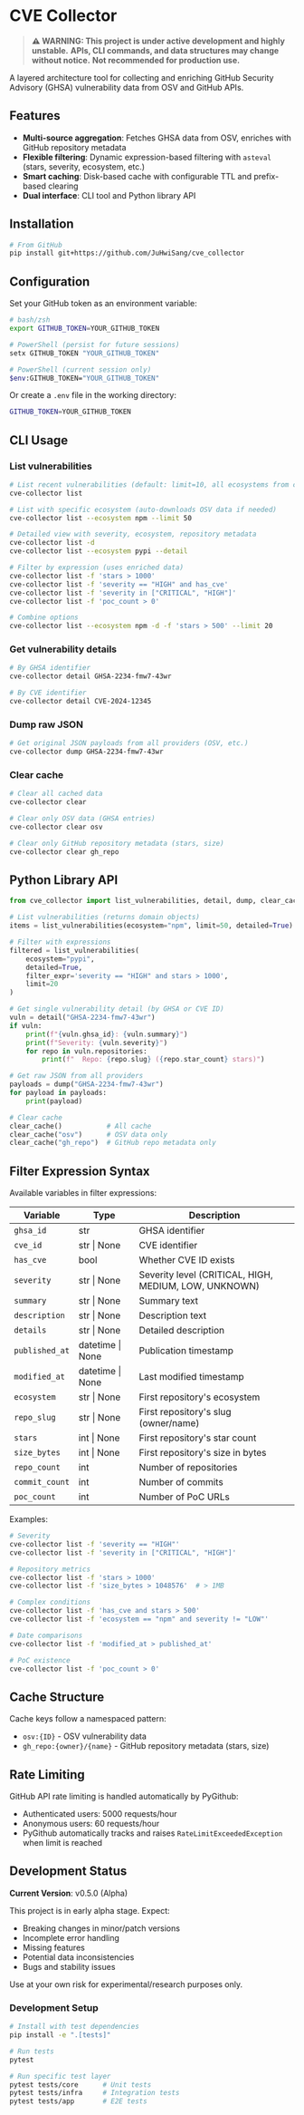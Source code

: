 # CVE Collector

> **⚠️ WARNING: This project is under active development and highly unstable.**
> **APIs, CLI commands, and data structures may change without notice.**
> **Not recommended for production use.**

A layered architecture tool for collecting and enriching GitHub Security Advisory (GHSA) vulnerability data from OSV and GitHub APIs.

## Features

- **Multi-source aggregation**: Fetches GHSA data from OSV, enriches with GitHub repository metadata
- **Flexible filtering**: Dynamic expression-based filtering with `asteval` (stars, severity, ecosystem, etc.)
- **Smart caching**: Disk-based cache with configurable TTL and prefix-based clearing
- **Dual interface**: CLI tool and Python library API

## Installation

```bash
# From GitHub
pip install git+https://github.com/JuHwiSang/cve_collector
```

## Configuration

Set your GitHub token as an environment variable:

```bash
# bash/zsh
export GITHUB_TOKEN=YOUR_GITHUB_TOKEN

# PowerShell (persist for future sessions)
setx GITHUB_TOKEN "YOUR_GITHUB_TOKEN"

# PowerShell (current session only)
$env:GITHUB_TOKEN="YOUR_GITHUB_TOKEN"
```

Or create a `.env` file in the working directory:

```bash
GITHUB_TOKEN=YOUR_GITHUB_TOKEN
```

## CLI Usage

### List vulnerabilities

```bash
# List recent vulnerabilities (default: limit=10, all ecosystems from cache)
cve-collector list

# List with specific ecosystem (auto-downloads OSV data if needed)
cve-collector list --ecosystem npm --limit 50

# Detailed view with severity, ecosystem, repository metadata
cve-collector list -d
cve-collector list --ecosystem pypi --detail

# Filter by expression (uses enriched data)
cve-collector list -f 'stars > 1000'
cve-collector list -f 'severity == "HIGH" and has_cve'
cve-collector list -f 'severity in ["CRITICAL", "HIGH"]'
cve-collector list -f 'poc_count > 0'

# Combine options
cve-collector list --ecosystem npm -d -f 'stars > 500' --limit 20
```

### Get vulnerability details

```bash
# By GHSA identifier
cve-collector detail GHSA-2234-fmw7-43wr

# By CVE identifier
cve-collector detail CVE-2024-12345
```

### Dump raw JSON

```bash
# Get original JSON payloads from all providers (OSV, etc.)
cve-collector dump GHSA-2234-fmw7-43wr
```

### Clear cache

```bash
# Clear all cached data
cve-collector clear

# Clear only OSV data (GHSA entries)
cve-collector clear osv

# Clear only GitHub repository metadata (stars, size)
cve-collector clear gh_repo
```

## Python Library API

```python
from cve_collector import list_vulnerabilities, detail, dump, clear_cache

# List vulnerabilities (returns domain objects)
items = list_vulnerabilities(ecosystem="npm", limit=50, detailed=True)

# Filter with expressions
filtered = list_vulnerabilities(
    ecosystem="pypi",
    detailed=True,
    filter_expr='severity == "HIGH" and stars > 1000',
    limit=20
)

# Get single vulnerability detail (by GHSA or CVE ID)
vuln = detail("GHSA-2234-fmw7-43wr")
if vuln:
    print(f"{vuln.ghsa_id}: {vuln.summary}")
    print(f"Severity: {vuln.severity}")
    for repo in vuln.repositories:
        print(f"  Repo: {repo.slug} ({repo.star_count} stars)")

# Get raw JSON from all providers
payloads = dump("GHSA-2234-fmw7-43wr")
for payload in payloads:
    print(payload)

# Clear cache
clear_cache()           # All cache
clear_cache("osv")      # OSV data only
clear_cache("gh_repo")  # GitHub repo metadata only
```

## Filter Expression Syntax

Available variables in filter expressions:

| Variable | Type | Description |
|----------|------|-------------|
| `ghsa_id` | str | GHSA identifier |
| `cve_id` | str \| None | CVE identifier |
| `has_cve` | bool | Whether CVE ID exists |
| `severity` | str \| None | Severity level (CRITICAL, HIGH, MEDIUM, LOW, UNKNOWN) |
| `summary` | str \| None | Summary text |
| `description` | str \| None | Description text |
| `details` | str \| None | Detailed description |
| `published_at` | datetime \| None | Publication timestamp |
| `modified_at` | datetime \| None | Last modified timestamp |
| `ecosystem` | str \| None | First repository's ecosystem |
| `repo_slug` | str \| None | First repository's slug (owner/name) |
| `stars` | int \| None | First repository's star count |
| `size_bytes` | int \| None | First repository's size in bytes |
| `repo_count` | int | Number of repositories |
| `commit_count` | int | Number of commits |
| `poc_count` | int | Number of PoC URLs |

Examples:

```bash
# Severity
cve-collector list -f 'severity == "HIGH"'
cve-collector list -f 'severity in ["CRITICAL", "HIGH"]'

# Repository metrics
cve-collector list -f 'stars > 1000'
cve-collector list -f 'size_bytes > 1048576'  # > 1MB

# Complex conditions
cve-collector list -f 'has_cve and stars > 500'
cve-collector list -f 'ecosystem == "npm" and severity != "LOW"'

# Date comparisons
cve-collector list -f 'modified_at > published_at'

# PoC existence
cve-collector list -f 'poc_count > 0'
```

## Cache Structure

Cache keys follow a namespaced pattern:

- `osv:{ID}` - OSV vulnerability data
- `gh_repo:{owner}/{name}` - GitHub repository metadata (stars, size)

## Rate Limiting

GitHub API rate limiting is handled automatically by PyGithub:
- Authenticated users: 5000 requests/hour
- Anonymous users: 60 requests/hour
- PyGithub automatically tracks and raises `RateLimitExceededException` when limit is reached

## Development Status

**Current Version**: v0.5.0 (Alpha)

This project is in early alpha stage. Expect:
- Breaking changes in minor/patch versions
- Incomplete error handling
- Missing features
- Potential data inconsistencies
- Bugs and stability issues

Use at your own risk for experimental/research purposes only.

### Development Setup

```bash
# Install with test dependencies
pip install -e ".[tests]"

# Run tests
pytest

# Run specific test layer
pytest tests/core      # Unit tests
pytest tests/infra     # Integration tests
pytest tests/app       # E2E tests
```
